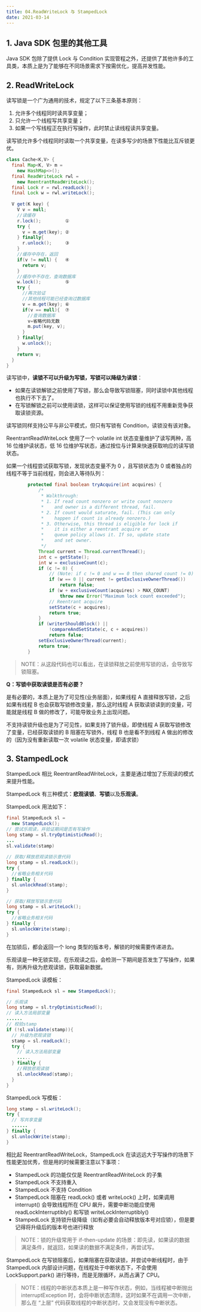 ```yaml
---
title: 04.ReadWriteLock 与 StampedLock
date: 2021-03-14
---
```


## 1. Java SDK 包里的其他工具

Java SDK 包除了提供 Lock 与 Condition 实现管程之外，还提供了其他许多的工具类，本质上是为了能够在不同场景需求下按需优化，提高并发性能。

## 2. ReadWriteLock

读写锁是一个广为通用的技术，规定了以下三条基本原则：

1. 允许多个线程同时读共享变量；
2. 只允许一个线程写共享变量；
3. 如果一个写线程正在执行写操作，此时禁止读线程读共享变量。

读写锁允许多个线程同时读取一个共享变量，在读多写少的场景下性能比互斥锁更优。

```java
class Cache<K,V> {
  final Map<K, V> m =
    new HashMap<>();
  final ReadWriteLock rwl = 
    new ReentrantReadWriteLock();
  final Lock r = rwl.readLock();
  final Lock w = rwl.writeLock();
 
  V get(K key) {
    V v = null;
    //读缓存
    r.lock();         ①
    try {
      v = m.get(key); ②
    } finally{
      r.unlock();     ③
    }
    //缓存中存在，返回
    if(v != null) {   ④
      return v;
    }  
    //缓存中不存在，查询数据库
    w.lock();         ⑤
    try {
      //再次验证
      //其他线程可能已经查询过数据库
      v = m.get(key); ⑥
      if(v == null){  ⑦
        //查询数据库
        v=省略代码无数
        m.put(key, v);
      }
    } finally{
      w.unlock();
    }
    return v; 
  }
}
```

读写锁中，**读锁不可以升级为写锁，写锁可以降级为读锁**：

- 如果在读锁解锁之前使用了写锁，那么会导致写锁阻塞，同时读锁中其他线程也执行不下去了。
- 在写锁解锁之前可以使用读锁，这样可以保证使用写锁的线程不用重新竞争获取读锁资源。

读写锁同样支持公平与非公平模式，但只有写锁有 Condition，读锁没有该对象。

ReentrantReadWriteLock 使用了一个 volatile int 状态变量维护了读写两种，高 16 位维护读状态，低 16 位维护写状态，通过按位与计算来快速获取响应的读写锁状态。

如果一个线程尝试获取写锁，发现状态变量不为 0 ，且写锁状态为 0 或者独占的线程不等于当前线程，则会进入等待队列：

```java
        protected final boolean tryAcquire(int acquires) {
            /*
             * Walkthrough:
             * 1. If read count nonzero or write count nonzero
             *    and owner is a different thread, fail.
             * 2. If count would saturate, fail. (This can only
             *    happen if count is already nonzero.)
             * 3. Otherwise, this thread is eligible for lock if
             *    it is either a reentrant acquire or
             *    queue policy allows it. If so, update state
             *    and set owner.
             */
            Thread current = Thread.currentThread();
            int c = getState();
            int w = exclusiveCount(c);
            if (c != 0) {
                // (Note: if c != 0 and w == 0 then shared count != 0)
                if (w == 0 || current != getExclusiveOwnerThread())
                    return false;
                if (w + exclusiveCount(acquires) > MAX_COUNT)
                    throw new Error("Maximum lock count exceeded");
                // Reentrant acquire
                setState(c + acquires);
                return true;
            }
            if (writerShouldBlock() ||
                !compareAndSetState(c, c + acquires))
                return false;
            setExclusiveOwnerThread(current);
            return true;
        }
```

> NOTE：从这段代码也可以看出，在读锁释放之前使用写锁的话，会导致写锁阻塞。

**Q：写锁中获取读锁是否有必要？**

是有必要的，本质上是为了可见性(业务层面），如果线程 A 直接释放写锁，之后如果有线程 B 也会获取写锁修改变量，那么这时线程 A 获取读锁读到的变量，可能就是线程 B 做的修改了，可能导致业务上出现问题。

不支持读锁升级也是为了可见性，如果支持了锁升级，即使线程 A 获取写锁修改了变量，已经获取读锁的 B 阻塞在写锁外，线程 B 也是看不到线程 A 做出的修改的（因为没有重新读取一次 volatile 状态变量，即请求锁）

## 3. StampedLock

StampedLock 相比 ReentrantReadWriteLock，主要是通过增加了乐观读的模式来提升性能。

StampedLock 有三种模式：**悲观读锁**、**写锁**以及**乐观读**。

StampedLock 用法如下：

```java
final StampedLock sl = 
  new StampedLock();
// 尝试乐观读，并验证期间是否有写操作
long stamp = sl.tryOptimisticRead();
...
sl.validate(stamp)
    
// 获取/释放悲观读锁示意代码
long stamp = sl.readLock();
try {
  //省略业务相关代码
} finally {
  sl.unlockRead(stamp);
}

// 获取/释放写锁示意代码
long stamp = sl.writeLock();
try {
  //省略业务相关代码
} finally {
  sl.unlockWrite(stamp);
}
```

在加锁后，都会返回一个 long 类型的版本号，解锁的时候需要传递进去。

乐观读是一种无锁实现，在乐观读之后，会检测一下期间是否发生了写操作，如果有，则再升级为悲观读锁，获取最新数据。

StampedLock 读模板：

```java
final StampedLock sl = new StampedLock();

// 乐观读
long stamp = sl.tryOptimisticRead();
// 读入方法局部变量
......
// 校验stamp
if (!sl.validate(stamp)){
  // 升级为悲观读锁
  stamp = sl.readLock();
  try {
    // 读入方法局部变量
    .....
  } finally {
    //释放悲观读锁
    sl.unlockRead(stamp);
  }
}
```

StampedLock 写模板：

```java
long stamp = sl.writeLock();
try {
  // 写共享变量
  ......
} finally {
  sl.unlockWrite(stamp);
}
```

相比起 ReentrantReadWriteLock，StampedLock 在读远远大于写操作的场景下性能更加优秀，但是用的时候需要注意以下事项：

- StampedLock 的功能仅仅是 ReentrantReadWriteLock 的子集
- StampedLock 不支持重入
- StampedLock 不支持 Condition
- StampedLock 阻塞在 readLock() 或者 writeLock() 上时，如果调用 interrupt() 会导致线程所在 CPU 飙升，需要中断功能应使用 readLockInterruptibly() 和写锁 writeLockInterruptibly()
- StampedLock 支持锁升级降级（如有必要会自动释放版本号对应锁），但是要记得将升级后的版本号也进行释放

> NOTE：锁的升级常用于 if-then-update 的场景：即先读，如果读的数据满足条件，就返回，如果读的数据不满足条件，再尝试写。

StampedLock 在写锁阻塞后，如果阻塞在获取读锁，并尝试中断线程时，由于 StampedLock 内部设计问题，在线程处于中断状态下，不会使用 LockSupport.park() 进行等待，而是无限循环，从而占满了 CPU。

> NOTE：线程的中断状态本质上是一种写作状态，例如，当线程被中断抛出 interruptException 时，会将中断状态清除，这时如果不在调用一次中断，那么在 “上层” 代码获取线程的中断状态时，又会发现没有中断状态。